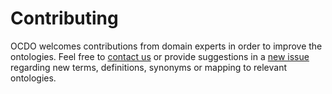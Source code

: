
# Contributing

OCDO welcomes contributions from domain experts in order to improve the ontologies. 
Feel free to [contact us](mailto:a.azocar.guzman@fz-juelich.de) or provide suggestions in a [new issue]((https://github.com/OCDO/cdos/issues)) regarding new terms, definitions, synonyms or mapping to relevant ontologies.